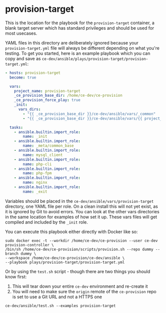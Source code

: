 # provision-target

This is the location for the playbook for the `provision-target` container, a blank target server which has standard privileges and should be used for most usecases.

YAML files in this directory are deliberately ignored because your `provision-target.yml` file will always be different depending on what you're testing. To get you started, here is an example playbook which you can copy and save as `ce-dev/ansible/plays/provision-target/provision-target.yml`:


```yaml
- hosts: provision-target
  become: true

  vars:
    project_name: provision-target
    _ce_provision_base_dir: /home/ce-dev/ce-provision
    _ce_provision_force_play: true
    _init:
      vars_dirs:
        - "{{ _ce_provision_base_dir }}/ce-dev/ansible/vars/_common"
        - "{{ _ce_provision_base_dir }}/ce-dev/ansible/vars/{{ project_name }}"

  tasks:
    - ansible.builtin.import_role:
        name: _init
    - ansible.builtin.import_role:
        name: _meta/common_base
    - ansible.builtin.import_role:
        name: mysql_client
    - ansible.builtin.import_role:
        name: php-cli
    - ansible.builtin.import_role:
        name: php-fpm
    - ansible.builtin.import_role:
        name: nginx
    - ansible.builtin.import_role:
        name: _exit
```

Variables should be placed in the `ce-dev/ansible/vars/provision-target` directory, one YAML file per role. On a clean install this will not yet exist, as it is ignored by Git to avoid errors. You can look at the other vars directories in the same location for examples of how set it up. These vars files will get compiled and included by the `_init` role.

You can execute this playbook either directly with Docker like so:

```
sudo docker exec -t --workdir /home/ce-dev/ce-provision --user ce-dev provision-controller \
/bin/sh /home/ce-dev/ce-provision/scripts/provision.sh --repo dummy --branch dummy \
--workspace /home/ce-dev/ce-provision/ce-dev/ansible \
--playbook plays/provision-target/provision-target.yml
```

Or by using the `test.sh` script - though there are two things you should know first:

1. This will tear down your entire `ce-dev` environment and re-create it
2. You will need to make sure the `origin` remote of the `ce-provision` repo is set to use a Git URL and not a HTTPS one

```
ce-dev/ansible/test.sh --examples provision-target
```

